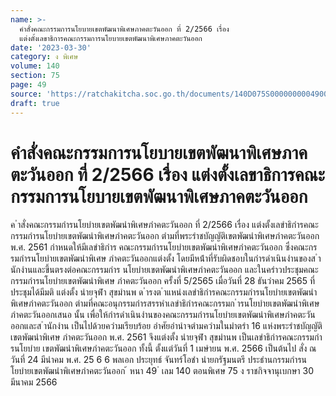 ```yaml
---
name: >-
  คำสั่งคณะกรรมการนโยบายเขตพัฒนาพิเศษภาคตะวันออก ที่ 2/2566 เรื่อง
  แต่งตั้งเลขาธิการคณะกรรมการนโยบายเขตพัฒนาพิเศษภาคตะวันออก
date: '2023-03-30'
category: ง พิเศษ
volume: 140
section: 75
page: 49
source: 'https://ratchakitcha.soc.go.th/documents/140D075S0000000004900.pdf'
draft: true
---
```


# คำสั่งคณะกรรมการนโยบายเขตพัฒนาพิเศษภาคตะวันออก ที่ 2/2566 เรื่อง แต่งตั้งเลขาธิการคณะกรรมการนโยบายเขตพัฒนาพิเศษภาคตะวันออก

ค ําสั่งคณะกรรมกํารนโยบํายเขตพัฒนําพิเศษภําคตะวันออก ที่ 2/2566 เรื่อง แต่งตั้งเลขําธิกํารคณะกรรมกํารนโยบํายเขตพัฒนําพิเศษภําคตะวันออก ตํามที่พระรําชบัญญัติเขตพัฒนําพิเศษภําคตะวันออก พ.ศ. 2561 กําหนดให้มีเลขําธิกําร คณะกรรมกํารนโยบํายเขตพัฒนําพิเศษภําคตะวันออก ซึ่งคณะกรรมกํารนโยบํายเขตพัฒนําพิเศษ ภําคตะวันออกแต่งตั้ง โดยมีหน้ําที่รับผิดชอบในกํารดําเนินงํานของส ํานักงํานและขึ้นตรงต่อคณะกรรมกําร นโยบํายเขตพัฒนําพิเศษภําคตะวันออก และในครําวประชุมคณะกรรมกํารนโยบํายเขตพัฒนําพิเศษ ภําคตะวันออก ครั้งที่ 5/2565 เมื่อวันที่ 28 ธันวําคม 2565 ที่ประชุมได้มีมติ แต่งตั้ง นํายจุฬํา สุขมํานพ ด ํารงต ําแหน่งเลขําธิกํารคณะกรรมกํารนโยบํายเขตพัฒนําพิเศษภําคตะวันออก ตํามที่คณะอนุกรรมกํารสรรหําเลขําธิกํารคณะกรรมก ํารนโยบํายเขตพัฒนําพิเศษภําคตะวันออกเสนอ นั้น เพื่อให้กํารดําเนินงํานของคณะกรรมกํารนโยบํายเขตพัฒนําพิเศษภําคตะวันออกและส ํานักงําน เป็นไปด้วยควํามเรียบร้อย อําศัยอํานําจตํามควํามในมําตรํา 16 แห่งพระรําชบัญญัติเขตพัฒนําพิเศษ ภําคตะวันออก พ.ศ. 2561 จึงแต่งตั้ง นํายจุฬํา สุขมํานพ เป็นเลขําธิกํารคณะกรรมกํารนโยบําย เขตพัฒนําพิเศษภําคตะวันออก ทั้งนี้ ตั้งแต่วันที่ 1 เมษํายน พ.ศ. 2566 เป็นต้นไป สั่ง ณ วันที่ 24 มีนําคม พ.ศ. 25 6 6 พลเอก ประยุทธ์ จันทร์โอชํา นํายกรัฐมนตรี ประธํานกรรมกํารนโยบํายเขตพัฒนําพิเศษภําคตะวันออก ้ หนา 49 ่ เลม 140 ตอนพิเศษ 75 ง ราชกิจจานุเบกษา 30 มีนาคม 2566
